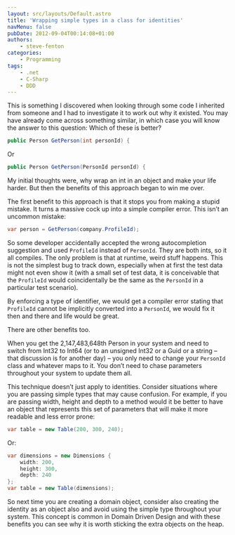 ```yaml
---
layout: src/layouts/Default.astro
title: 'Wrapping simple types in a class for identities'
navMenu: false
pubDate: 2012-09-04T00:14:08+01:00
authors:
    - steve-fenton
categories:
    - Programming
tags:
    - .net
    - C-Sharp
    - DDD
---
```


This is something I discovered when looking through some code I inherited from someone and I had to investigate it to work out why it existed. You may have already come across something similar, in which case you will know the answer to this question: Which of these is better?

```csharp
public Person GetPerson(int personId) {
```

Or

```csharp
public Person GetPerson(PersonId personId) {
```

My initial thoughts were, why wrap an int in an object and make your life harder. But then the benefits of this approach began to win me over.

The first benefit to this approach is that it stops you from making a stupid mistake. It turns a massive cock up into a simple compiler error. This isn’t an uncommon mistake:

```csharp
var person = GetPerson(company.ProfileId);
```

So some developer accidentally accepted the wrong autocompletion suggestion and used `ProfileId` instead of `PersonId`. They are both ints, so it all compiles. The only problem is that at runtime, weird stuff happens. This is not the simplest bug to track down, especially when at first the test data might not even show it (with a small set of test data, it is conceivable that the `ProfileId` would coincidentally be the same as the `PersonId` in a particular test scenario).

By enforcing a type of identifier, we would get a compiler error stating that `ProfileId` cannot be implicitly converted into a `PersonId`, we would fix it then and there and life would be great.

There are other benefits too.

When you get the 2,147,483,648th Person in your system and need to switch from Int32 to Int64 (or to an unsigned Int32 or a Guid or a string – that discussion is for another day) – you only need to change your `PersonId` class and whatever maps to it. You don’t need to chase parameters throughout your system to update them all.

This technique doesn’t just apply to identities. Consider situations where you are passing simple types that may cause confusion. For example, if you are passing width, height and depth to a method would it be better to have an object that represents this set of parameters that will make it more readable and less error prone:

```csharp
var table = new Table(200, 300, 240);
```

Or:

```csharp
var dimensions = new Dimensions {
    width: 200,
    height: 300,
    depth: 240
};
var table = new Table(dimensions);
```

So next time you are creating a domain object, consider also creating the identity as an object also and avoid using the simple type throughout your system. This concept is common in Domain Driven Design and with these benefits you can see why it is worth sticking the extra objects on the heap.